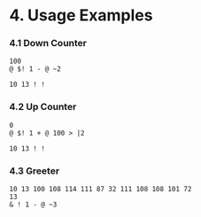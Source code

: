 # 4. Usage Examples

### 4.1 Down Counter

``` sym
100
@ $! 1 - @ ~2

10 13 ! !
```

### 4.2 Up Counter

``` sym
0
@ $! 1 + @ 100 > |2

10 13 ! !
```

### 4.3 Greeter

```
10 13 100 108 114 111 87 32 111 108 108 101 72
13
& ! 1 - @ ~3
```
